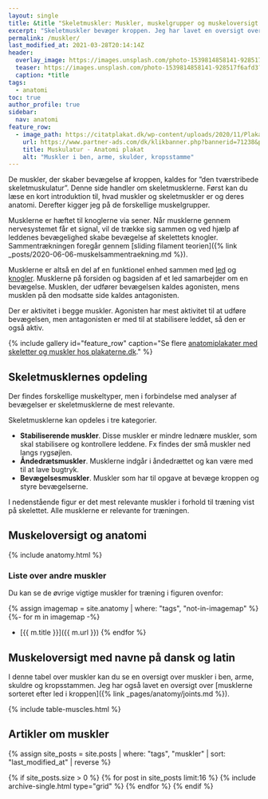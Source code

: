 ```yaml
---
layout: single
title: &title "Skeletmuskler: Muskler, muskelgrupper og muskeloversigt 💪"
excerpt: "Skeletmuskler bevæger kroppen. Jeg har lavet en oversigt over muskler, muskelgrupper og muskel anatomi, hvor du kan se navne på kroppens muskler på latin og dansk."
permalink: /muskler/
last_modified_at: 2021-03-28T20:14:14Z
header:
  overlay_image: https://images.unsplash.com/photo-1539814858141-928517f6afd3?ixlib=rb-1.2.1&ixid=eyJhcHBfaWQiOjEyMDd9&auto=format&fit=crop&w=1900&q=60
  teaser: https://images.unsplash.com/photo-1539814858141-928517f6afd3?ixlib=rb-1.2.1&ixid=eyJhcHBfaWQiOjEyMDd9&auto=format&fit=crop&w=400&q=60
  caption: *title
tags:
  - anatomi
toc: true
author_profile: true
sidebar:
  nav: anatomi
feature_row:
  - image_path: https://citatplakat.dk/wp-content/uploads/2020/11/Plakat-med-menneskets-muskler-AN10023.png
    url: https://www.partner-ads.com/dk/klikbanner.php?bannerid=71238&partnerid=28187&htmlurl=https://citatplakat.dk/plakater/muskulatur-anatomi-plakat/
    title: Muskulatur - Anatomi plakat
    alt: "Muskler i ben, arme, skulder, kropsstamme"
---
```


De muskler, der skaber bevægelse af kroppen, kaldes for ”den tværstribede skeletmuskulatur”. Denne side handler om skeletmusklerne. Først kan du læse en kort introduktion til, hvad muskler og skeletmuskler er og deres anatomi. Derefter kigger jeg på de forskellige muskelgrupper.

Musklerne er hæftet til knoglerne via sener. Når musklerne gennem nervesystemet får et signal, vil de trække sig sammen og ved hjælp af leddenes bevægelighed skabe bevægelse af skelettets knogler. Sammentrækningen foregår gennem [sliding filament teorien]({% link _posts/2020-06-06-muskelsammentraekning.md %}).

Musklerne er altså en del af en funktionel enhed sammen med [led](/led/) og [knogler](/knogler/). Musklerne på forsiden og bagsiden af et led samarbejder om en bevægelse. Musklen, der udfører bevægelsen kaldes agonisten, mens musklen på den modsatte side kaldes antagonisten. 

Der er aktivitet i begge muskler. Agonisten har mest aktivitet til at udføre bevægelsen, men antagonisten er med til at stabilisere leddet, så den er også aktiv. 

{% include gallery id="feature_row" caption="Se flere [anatomiplakater med skeletter og muskler hos plakaterne.dk](https://www.plakaterne.dk/anatomi-anatomiplakater-muskler-skeletter/)." %}

## Skeletmusklernes opdeling

Der findes forskellige muskeltyper, men i forbindelse med analyser af bevægelser er skeletmusklerne de mest relevante.

Skeletmusklerne kan opdeles i tre kategorier.

- **Stabiliserende muskler**. Disse muskler er mindre lednære muskler, som skal stabilisere og kontrollere leddene. Fx findes der små muskler ned langs rygsøjlen.
- **Åndedrætsmuskler**. Musklerne indgår i åndedrættet og kan være med til at lave bugtryk.
- **Bevægelsesmuskler**. Muskler som har til opgave at bevæge kroppen og styre bevægelserne.

I nedenstående figur er det mest relevante muskler i forhold til træning vist på skelettet. Alle musklerne er relevante for træningen.

## Muskeloversigt og anatomi

{% include anatomy.html %}

### Liste over andre muskler

Du kan se de øvrige vigtige muskler for træning i figuren ovenfor:

{% assign imagemap = site.anatomy | where: "tags", "not-in-imagemap" %}
{%- for m in imagemap -%}
- [{{ m.title }}]({{ m.url }})
{% endfor %}

## Muskeloversigt med navne på dansk og latin

I denne tabel over muskler kan du se en oversigt over muskler i ben, arme, skuldre og kropsstammen. Jeg har også lavet en oversigt over [musklerne sorteret efter led i kroppen]({% link _pages/anatomy/joints.md %}).

{% include table-muscles.html %}

## Artikler om muskler

<div class="feature__wrapper">

{% assign site_posts = site.posts | where: "tags", "muskler" | sort: "last_modified_at" | reverse %}

{% if site_posts.size > 0 %}
  {% for post in site_posts limit:16 %}
    {% include archive-single.html type="grid" %}
  {% endfor %}
{% endif %}

</div>
